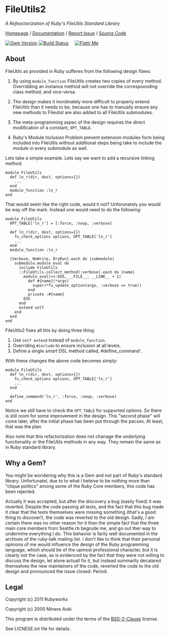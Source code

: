 # FileUtils2

*A Refeactorization of Ruby's FileUtils Standard Library*

[Homepage](http://rubyworks.github.com/fileutils2) /
[Documentation](http://rubydoc.info/gems/fileutils2) /
[Report Issue](http://github.com/rubyworks/fileutils2/issues) /
[Source Code](http://github.com/rubyworks/fileutils2)

[![Gem Version](https://badge.fury.io/rb/fileutils2.png)](http://badge.fury.io/rb/fileutils2)
[![Build Status](https://secure.travis-ci.org/rubyworks/fileutils2.png)](http://travis-ci.org/rubyworks/fileutils2) &nbsp; &nbsp;
[![Flattr Me](http://api.flattr.com/button/flattr-badge-large.png)](http://flattr.com/thing/324911/Rubyworks-Ruby-Development-Fund)


## About

FileUtils as provided in Ruby sufferes from the following design flaws:

1. By using `module_function` FileUtils creates two copies of every method.
   Overridding an instance method will not override the correspoonding class
   method, and vice-versa.

2. The design makes it inordinately more difficult to properly extend 
   FileUtils than it needs to be, because one has to manually ensure any
   new methods to Fileutisl are also added to all FileUtils submodules.

3. The meta-programming aspec of the design requires the direct modification
   of a constant, `OPT_TABLE`.

4. Ruby's Module Inclusion Problem prevent extension modules form being included
   into FileUtils without additional steps being take to include the module
   in every submodule as well.

Lets take a simple example. Lets say we want to add a recursive linking
method. 

    module FileUtils
      def ln_r(dir, dest, options={})
        ...
      end
      module_function :ln_r
    end

That would seem like the right code, would it not? Unforunately you would be
way off the mark. Instead one would need to do the following:

    module FileUtils
      OPT_TABLE['ln_r'] = [:force, :noop, :verbose]

      def ln_r(dir, dest, options={})
        fu_check_options options, OPT_TABLE['ln_r']
        ...
      end
      module_function :ln_r

      [Verbose, NoWrite, DryRun].each do |submodule|
        submodule.module_eval do
          include FileUtils
          ::FileUtils.collect_method(:verbose).each do |name|
            module_eval(<<-EOS, __FILE__, __LINE__ + 1)
              def #{name}(*args)
                super(*fu_update_option(args, :verbose => true))
              end
              private :#{name}
            EOS
          end
          extend self
        end
      end
    end

FileUtils2 fixes all this by doing three thing:

1. Use `self extend` instead of `module_function`.
2. Overriding `#include` to ensure inclusion at all levels.
3. Define a single *smart* DSL method called, #define_command`.

With these changes the above code becomes simply:

    module FileUtils
      def ln_r(dir, dest, options={})
        fu_check_options options, OPT_TABLE['ln_r']
        ...
      end

      define_command('ln_r', :force, :noop, :verbose)
    end

Notice we still have to check the `OPT_TABLE` for supported options. So
there is still room for some improvement in the design. This "second phase"
will come later, after the initial phase has been put through the pacses.
At least, that was the plan.

Also note that this refactorization does not chanage the underlying functionality
or the FileUtils methods in any way. They remain the same as in Ruby standard
library.


## Why a Gem?

You might be wondering why this is a Gem and not part of Ruby's standard library.
Unfortunatel, due to to what I beleive to be nothing more than "clique politics"
among some of the  Ruby Core members, this code has been rejected.

Actually it was accepted, but after the discovery a bug (easily fixed) it was
reverted. Despite the code passing all tests, and the fact that this bug made it
clear that the tests themselves were missing something (that's a good thing to 
discover!), the code was reverted to the old design. Sadly, I am certain there
was no other reason for it than the simple fact that the three main core members
from Seattle.rb begrude me, and go out ther way to undermine everything I do.
This behavior is farily well documented in the archives of the ruby-talk mailing
list. I don't like to think that their personal opinions of me would influence
the design of the Ruby programming language, which should be of the upmost
professional character, but it is clearly not the case, as is evidenced by
the fact that they were not willing to discuss the design, let alone actuall fix
it, but instead summarily decalared themselves the new maintainers of the code,
reverted the code to the old design and pronounced the issue closed. Period.


## Legal

Copyright (c) 2011 Rubyworks

Copyright (c) 2000 Minero Aoki

This program is distributed under the terms of the
[BSD-2-Clause](http://www.spdx.org/licenses/BSD-2-Clause) license.

See LICNESE.txt file for details.

